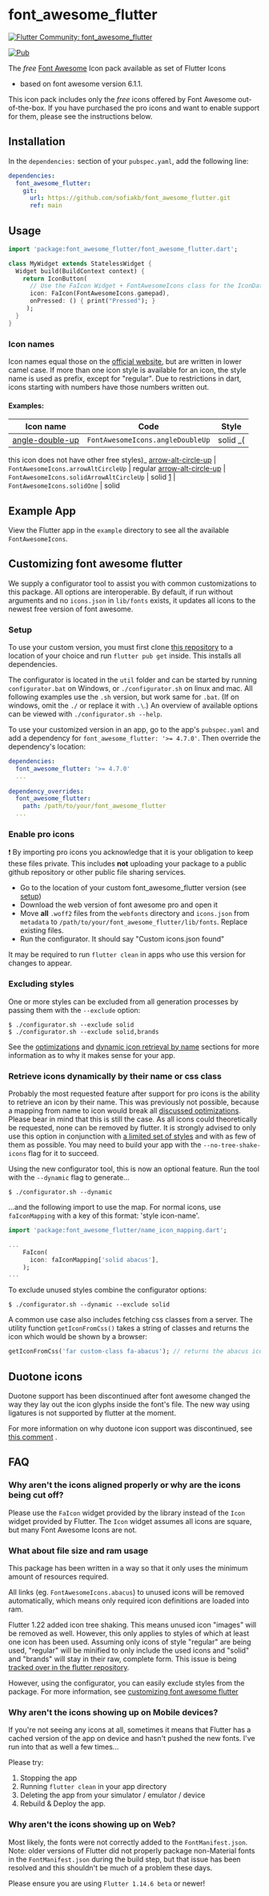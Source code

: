 # font_awesome_flutter

[![Flutter Community: font_awesome_flutter](https://fluttercommunity.dev/_github/header/font_awesome_flutter)](https://github.com/fluttercommunity/community)

[![Pub](https://img.shields.io/pub/v/font_awesome_flutter.svg)](https://pub.dartlang.org/packages/font_awesome_flutter)

The *free* [Font Awesome](https://fontawesome.com/icons) Icon pack available as set of Flutter Icons
- based on font awesome version 6.1.1.

This icon pack includes only the *free* icons offered by Font Awesome out-of-the-box. If you have
purchased the pro icons and want to enable support for them, please see the instructions below.

## Installation

In the `dependencies:` section of your `pubspec.yaml`, add the following line:

```yaml
dependencies:
  font_awesome_flutter:
    git:
      url: https://github.com/sofiakb/font_awesome_flutter.git
      ref: main
```

## Usage

```dart
import 'package:font_awesome_flutter/font_awesome_flutter.dart';

class MyWidget extends StatelessWidget {
  Widget build(BuildContext context) {
    return IconButton(
      // Use the FaIcon Widget + FontAwesomeIcons class for the IconData
      icon: FaIcon(FontAwesomeIcons.gamepad), 
      onPressed: () { print("Pressed"); }
     );
  }
}
```

### Icon names

Icon names equal those on the [official website](https://fontawesome.com/icons), but are written in
lower camel case. If more than one icon style is available for an icon, the style name is used as
prefix, except for "regular". Due to restrictions in dart, icons starting with numbers have those
numbers written out.

#### Examples:

Icon name | Code | Style
--- | --- | ---
[angle-double-up](https://fontawesome.com/icons/angle-double-up?style=solid) | `FontAwesomeIcons.angleDoubleUp` | solid _(
this icon does not have other free styles)_
[arrow-alt-circle-up](https://fontawesome.com/icons/arrow-alt-circle-up?style=regular) | `FontAwesomeIcons.arrowAltCircleUp` | regular
[arrow-alt-circle-up](https://fontawesome.com/icons/arrow-alt-circle-up?style=solid) |  `FontAwesomeIcons.solidArrowAltCircleUp` | solid
[1](https://fontawesome.com/icons/1?style=solid) | `FontAwesomeIcons.solidOne` | solid

## Example App

View the Flutter app in the `example` directory to see all the available `FontAwesomeIcons`.

## Customizing font awesome flutter

We supply a configurator tool to assist you with common customizations to this package. All options
are interoperable. By default, if run without arguments and no `icons.json` in `lib/fonts` exists,
it updates all icons to the newest free version of font awesome.

### Setup

To use your custom version, you must first
clone [this repository](https://github.com/fluttercommunity/font_awesome_flutter.git)
to a location of your choice and run `flutter pub get` inside. This installs all dependencies.

The configurator is located in the `util` folder and can be started by running `configurator.bat` on
Windows, or
`./configurator.sh` on linux and mac. All following examples use the `.sh` version, but work same
for `.bat`.
(If on windows, omit the `./` or replace it with `.\`.)
An overview of available options can be viewed with `./configurator.sh --help`.

To use your customized version in an app, go to the app's `pubspec.yaml` and add a dependency for
`font_awesome_flutter: '>= 4.7.0'`. Then override the dependency's location:

```yaml
dependencies:
  font_awesome_flutter: '>= 4.7.0'
  ...
  
dependency_overrides:
  font_awesome_flutter:
    path: /path/to/your/font_awesome_flutter
  ...
```

### Enable pro icons

:exclamation: By importing pro icons you acknowledge that it is your obligation to keep these files
private. This includes **not** uploading your package to a public github repository or other public
file sharing services.

* Go to the location of your custom font_awesome_flutter version (see [setup](#setup))
* Download the web version of font awesome pro and open it
* Move **all** `.woff2` files from the `webfonts` directory and `icons.json` from `metadata` to
  `/path/to/your/font_awesome_flutter/lib/fonts`. Replace existing files.
* Run the configurator. It should say "Custom icons.json found"

It may be required to run `flutter clean` in apps who use this version for changes to appear.

### Excluding styles

One or more styles can be excluded from all generation processes by passing them with
the `--exclude` option:

```
$ ./configurator.sh --exclude solid
$ ./configurator.sh --exclude solid,brands
```

See the [optimizations](#what-about-file-size-and-ram-usage)
and [dynamic icon retrieval by name](#retrieve-icons-dynamically-by-their-name-or-css-class)
sections for more information as to why it makes sense for your app.

### Retrieve icons dynamically by their name or css class

Probably the most requested feature after support for pro icons is the ability to retrieve an icon
by their name. This was previously not possible, because a mapping from name to icon would break all
[discussed optimizations](#what-about-file-size-and-ram-usage). Please bear in mind that this is
still the case. As all icons could theoretically be requested, none can be removed by flutter. It is
strongly advised to only use this option in conjunction
with [a limited set of styles](#excluding-styles) and with as few of them as possible. You may need
to build your app with the `--no-tree-shake-icons` flag for it to succeed.

Using the new configurator tool, this is now an optional feature. Run the tool with the `--dynamic`
flag to generate...

```
$ ./configurator.sh --dynamic
```

...and the following import to use the map. For normal icons, use `faIconMapping` with a key of this
format:
'style icon-name'.

```dart
import 'package:font_awesome_flutter/name_icon_mapping.dart';

...
    FaIcon(
      icon: faIconMapping['solid abacus'],
    );
...
```

To exclude unused styles combine the configurator options:

```
$ ./configurator.sh --dynamic --exclude solid
```

A common use case also includes fetching css classes from a server. The utility
function `getIconFromCss()` takes a string of classes and returns the icon which would be shown by a
browser:

```dart
getIconFromCss('far custom-class fa-abacus'); // returns the abacus icon in regular style. custom-class is ignored
```

## Duotone icons

Duotone support has been discontinued after font awesome changed the way they lay out the icon
glyphs inside the font's file. The new way using ligatures is not supported by flutter at the
moment.

For more information on why duotone icon support was discontinued, see
[this comment](https://github.com/fluttercommunity/font_awesome_flutter/issues/192#issuecomment-1073003668)
.

## FAQ

### Why aren't the icons aligned properly or why are the icons being cut off?

Please use the `FaIcon` widget provided by the library instead of the `Icon`
widget provided by Flutter. The `Icon` widget assumes all icons are square, but many Font Awesome
Icons are not.

### What about file size and ram usage

This package has been written in a way so that it only uses the minimum amount of resources
required.

All links (eg. `FontAwesomeIcons.abacus`) to unused icons will be removed automatically, which means
only required icon definitions are loaded into ram.

Flutter 1.22 added icon tree shaking. This means unused icon "images" will be removed as well.
However, this only applies to styles of which at least one icon has been used. Assuming only icons
of style "regular" are being used,
"regular" will be minified to only include the used icons and "solid" and "brands" will stay in
their raw, complete form. This issue is
being [tracked over in the flutter repository](https://github.com/flutter/flutter/issues/64106).

However, using the configurator, you can easily exclude styles from the package. For more
information, see
[customizing font awesome flutter](#customizing-font-awesome-flutter)

### Why aren't the icons showing up on Mobile devices?

If you're not seeing any icons at all, sometimes it means that Flutter has a cached version of the
app on device and hasn't pushed the new fonts. I've run into that as well a few times...

Please try:

1. Stopping the app
2. Running `flutter clean` in your app directory
3. Deleting the app from your simulator / emulator / device
4. Rebuild & Deploy the app.

### Why aren't the icons showing up on Web?

Most likely, the fonts were not correctly added to the `FontManifest.json`. Note: older versions of
Flutter did not properly package non-Material fonts in the `FontManifest.json` during the build
step, but that issue has been resolved and this shouldn't be much of a problem these days.

Please ensure you are using `Flutter 1.14.6 beta` or newer! 
